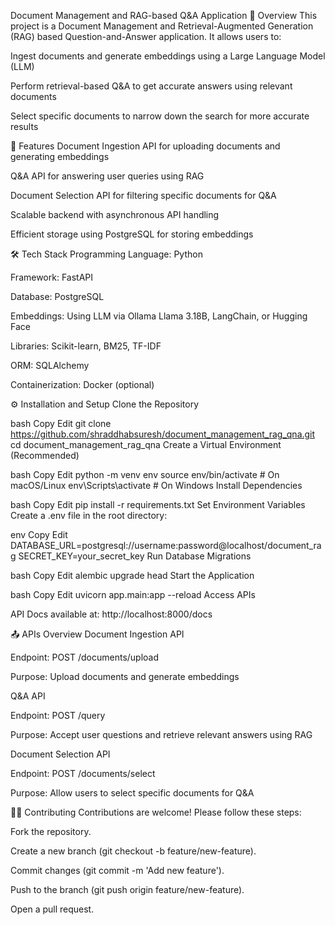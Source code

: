 Document Management and RAG-based Q&A Application 📝 Overview This project is a Document Management and Retrieval-Augmented Generation (RAG) based Question-and-Answer application. It allows users to:

Ingest documents and generate embeddings using a Large Language Model (LLM)

Perform retrieval-based Q&A to get accurate answers using relevant documents

Select specific documents to narrow down the search for more accurate results

🚀 Features Document Ingestion API for uploading documents and generating embeddings

Q&A API for answering user queries using RAG

Document Selection API for filtering specific documents for Q&A

Scalable backend with asynchronous API handling

Efficient storage using PostgreSQL for storing embeddings

🛠️ Tech Stack Programming Language: Python

Framework: FastAPI

Database: PostgreSQL

Embeddings: Using LLM via Ollama Llama 3.18B, LangChain, or Hugging Face

Libraries: Scikit-learn, BM25, TF-IDF

ORM: SQLAlchemy

Containerization: Docker (optional)

⚙️ Installation and Setup Clone the Repository

bash Copy Edit git clone https://github.com/shraddhabsuresh/document_management_rag_qna.git cd document_management_rag_qna Create a Virtual Environment (Recommended)

bash Copy Edit python -m venv env source env/bin/activate # On macOS/Linux env\Scripts\activate # On Windows Install Dependencies

bash Copy Edit pip install -r requirements.txt Set Environment Variables Create a .env file in the root directory:

env Copy Edit DATABASE_URL=postgresql://username:password@localhost/document_rag SECRET_KEY=your_secret_key Run Database Migrations

bash Copy Edit alembic upgrade head Start the Application

bash Copy Edit uvicorn app.main:app --reload Access APIs

API Docs available at: http://localhost:8000/docs

📤 APIs Overview Document Ingestion API

Endpoint: POST /documents/upload

Purpose: Upload documents and generate embeddings

Q&A API

Endpoint: POST /query

Purpose: Accept user questions and retrieve relevant answers using RAG

Document Selection API

Endpoint: POST /documents/select

Purpose: Allow users to select specific documents for Q&A

🧑‍💻 Contributing Contributions are welcome! Please follow these steps:

Fork the repository.

Create a new branch (git checkout -b feature/new-feature).

Commit changes (git commit -m 'Add new feature').

Push to the branch (git push origin feature/new-feature).

Open a pull request.

